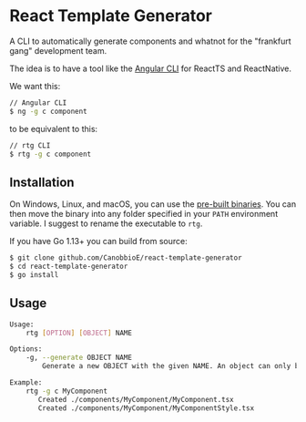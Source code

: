 # React Template Generator
A CLI to automatically generate components and whatnot for the "frankfurt gang" development team.

The idea is to have a tool like the [Angular CLI](https://cli.angular.io/) for ReactTS and ReactNative.

We want this:
```bash
// Angular CLI
$ ng -g c component
```

to be equivalent to this:

```bash
// rtg CLI
$ rtg -g c component
```

## Installation

On Windows, Linux, and macOS, you can use the [pre-built binaries](https://github.com/CanobbioE/template-generator/releases).
You can then move the binary into any folder specified in your `PATH` environment variable.
I suggest to rename the executable to `rtg`.

If you have Go 1.13+ you can build from source:
```bash
$ git clone github.com/CanobbioE/react-template-generator
$ cd react-template-generator
$ go install
```

## Usage
```bash
Usage:
	rtg [OPTION] [OBJECT] NAME

Options:
	-g, --generate OBJECT NAME
		Generate a new OBJECT with the given NAME. An object can only be a component (c).

Example:
	rtg -g c MyComponent
	   Created ./components/MyComponent/MyComponent.tsx
	   Created ./components/MyComponent/MyComponentStyle.tsx
```
